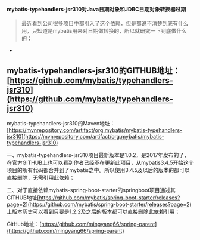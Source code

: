 #### mybatis-typehandlers-jsr310对Java日期对象和JDBC日期对象转换器过期

> 最近看到公司很多项目中都引入了这个依赖，但是都说不清楚到底有什么用，只知道是mybatis用来对日期做转换的，所以就研究一下到底做什么的；

-

mybatis-typehandlers-jsr310的GITHUB地址：[https://github.com/mybatis/typehandlers-jsr310](https://github.com/mybatis/typehandlers-jsr310)
-
mybatis-typehandlers-jsr310的Maven地址：[https://mvnrepository.com/artifact/org.mybatis/mybatis-typehandlers-jsr310](https://mvnrepository.com/artifact/org.mybatis/mybatis-typehandlers-jsr310)

一、mybatis-typehandlers-jsr310项目最新版本是1.0.2，是2017年发布的了，在官方GITHUB上也可以看到作者已经不在更新此项目，从mybatis3.4.5开始这个项目的所有代码都合并到了mybatis之中。所以使用3.4.5及以后的版本的都可以直接删除，无需引用此依赖；

二、对于直接依赖mybatis-spring-boot-starter的springboot项目通过其GITHUB地址[https://github.com/mybatis/spring-boot-starter/releases?page=2](https://github.com/mybatis/spring-boot-starter/releases?page=2)
上版本历史可以看到只要是1.2.2及之后的版本都可以直接删除此依赖引用；

GitHub地址：[https://github.com/mingyang66/spring-parent](https://github.com/mingyang66/spring-parent)


